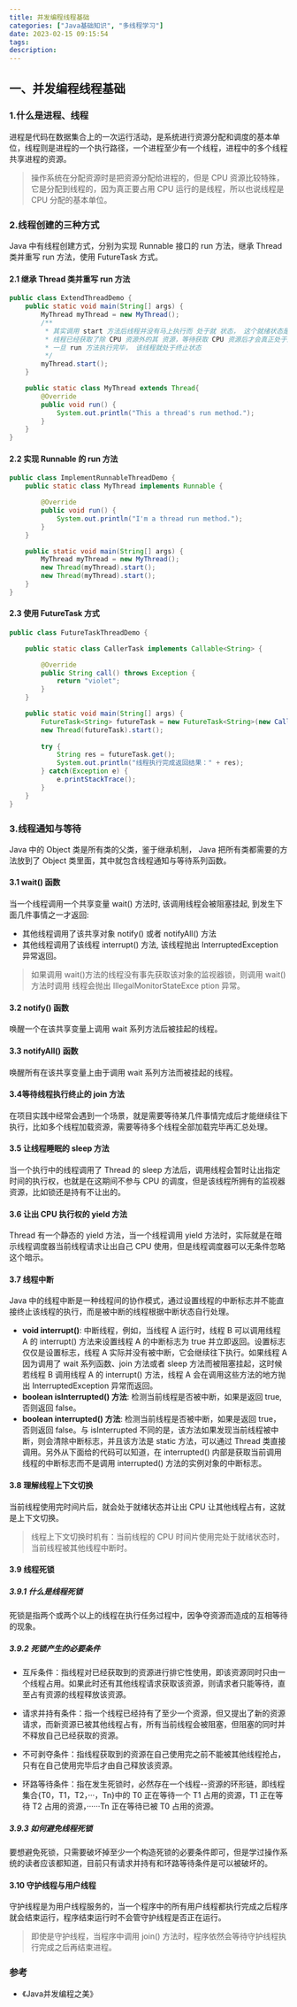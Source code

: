 ```yaml
---
title: 并发编程线程基础
categories: ["Java基础知识", "多线程学习"]
date: 2023-02-15 09:15:54
tags:
description:
---
```

## 一、并发编程线程基础
### 1.什么是进程、线程
进程是代码在数据集合上的一次运行活动，是系统进行资源分配和调度的基本单位，线程则是进程的一个执行路径，一个进程至少有一个线程，进程中的多个线程共享进程的资源。
>操作系统在分配资源时是把资源分配给进程的，但是 CPU 资源比较特殊，它是分配到线程的，因为真正要占用 CPU 运行的是线程，所以也说线程是 CPU 分配的基本单位。

### 2.线程创建的三种方式
Java 中有线程创建方式，分别为实现 Runnable 接口的 run 方法，继承 Thread 类并重写 run 方法，使用 FutureTask 方式。

#### 2.1 继承 Thread 类并重写 run 方法
```java
public class ExtendThreadDemo {
    public static void main(String[] args) {
        MyThread myThread = new MyThread();
        /**
         * 其实调用 start 方法后线程并没有马上执行而 处于就 状态， 这个就绪状态是指
         * 线程已经获取了除 CPU 资源外的其 资源，等待获取 CPU 资源后才会真正处于运行状态。
         * 一旦 run 方法执行完毕， 该线程就处于终止状态
         */
        myThread.start();
    }

    public static class MyThread extends Thread{
        @Override
        public void run() {
            System.out.println("This a thread's run method.");
        }
    }
}
```


#### 2.2 实现 Runnable 的 run 方法
```java
public class ImplementRunnableThreadDemo {
    public static class MyThread implements Runnable {

        @Override
        public void run() {
            System.out.println("I'm a thread run method.");
        }
    }

    public static void main(String[] args) {
        MyThread myThread = new MyThread();
        new Thread(myThread).start();
        new Thread(myThread).start();
    }
}
```

#### 2.3 使用 FutureTask 方式
```java
public class FutureTaskThreadDemo {

    public static class CallerTask implements Callable<String> {

        @Override
        public String call() throws Exception {
            return "violet";
        }
    }

    public static void main(String[] args) {
        FutureTask<String> futureTask = new FutureTask<String>(new CallerTask()); 
        new Thread(futureTask).start();
        
        try {
            String res = futureTask.get();
            System.out.println("线程执行完成返回结果：" + res);
        } catch(Exception e) {
            e.printStackTrace();
        }
    }
}
```
### 3.线程通知与等待
Java 中的 Object 类是所有类的父类，鉴于继承机制， Java 把所有类都需要的方法放到了 Object 类里面，其中就包含线程通知与等待系列函数。

#### 3.1 wait() 函数
当一个线程调用一个共享变量 wait() 方法时, 该调用线程会被阻塞挂起, 到发生下面几件事情之一才返回:
* 其他线程调用了该共享对象 notify() 或者 notifyAll() 方法
* 其他线程调用了该线程 interrupt() 方法, 该线程抛出 InterruptedException 异常返回。

>如果调用 wait()方法的线程没有事先获取该对象的监视器锁，则调用 wait() 方法时调用 线程会抛出 IllegalMonitorStateExce ption 异常。

#### 3.2 notify() 函数
唤醒一个在该共享变量上调用 wait 系列方法后被挂起的线程。

#### 3.3 notifyAll() 函数
唤醒所有在该共享变量上由于调用 wait 系列方法而被挂起的线程。

#### 3.4等待线程执行终止的 join 方法
在项目实践中经常会遇到一个场景，就是需要等待某几件事情完成后才能继续往下执行，比如多个线程加载资源，需要等待多个线程全部加载完毕再汇总处理。

#### 3.5 让线程睡眠的 sleep 方法
当一个执行中的线程调用了 Thread 的 sleep 方法后，调用线程会暂时让出指定时间的执行权，也就是在这期间不参与 CPU 的调度，但是该线程所拥有的监视器资源，比如锁还是持有不让出的。

#### 3.6 让出 CPU 执行权的 yield 方法
Thread 有一个静态的 yield 方法，当一个线程调用 yield 方法时，实际就是在暗示线程调度器当前线程请求让出自己 CPU 使用，但是线程调度器可以无条件忽略这个暗示。

#### 3.7 线程中断
Java 中的线程中断是一种线程间的协作模式，通过设置线程的中断标志并不能直接终止该线程的执行，而是被中断的线程根据中断状态自行处理。

* **void interrupt()**: 中断线程，例如，当线程 A 运行时，线程 B 可以调用线程 A 的 interrupt() 方法来设置线程 A 的中断标志为 true 并立即返回。设置标志仅仅是设置标志，线程 A 实际并没有被中断，它会继续往下执行。如果线程 A 因为调用了 wait 系列函数、join 方法或者 sleep 方法而被阻塞挂起，这时候若线程 B 调用线程 A 的 interrupt() 方法，线程 A 会在调用这些方法的地方抛出 InterruptedException 异常而返回。
* **boolean isInterrupted() 方法**: 检测当前线程是否被中断，如果是返回 true, 否则返回 false。  
* **boolean interrupted() 方法**: 检测当前线程是否被中断，如果是返回 true，否则返回 false。与 isInterrupted 不同的是，该方法如果发现当前线程被中断，则会清除中断标志，并且该方法是 static 方法，可以通过 Thread 类直接调用。另外从下面给的代码可以知道，在 interrupted() 内部是获取当前调用线程的中断标志而不是调用 interrupted() 方法的实例对象的中断标志。

#### 3.8 理解线程上下文切换
当前线程使用完时间片后，就会处于就绪状态并让出 CPU 让其他线程占有，这就是上下文切换。
>线程上下文切换时机有：当前线程的 CPU 时间片使用完处于就绪状态时，当前线程被其他线程中断时。

#### 3.9 线程死锁
##### 3.9.1 什么是线程死锁
死锁是指两个或两个以上的线程在执行任务过程中，因争夺资源而造成的互相等待的现象。

##### 3.9.2 死锁产生的必要条件
* 互斥条件：指线程对已经获取到的资源进行排它性使用，即该资源同时只由一个线程占用。如果此时还有其他线程请求获取该资源，则请求者只能等待，直至占有资源的线程释放该资源。

* 请求并持有条件：指一个线程已经持有了至少一个资源，但又提出了新的资源请求，而新资源已被其他线程占有，所有当前线程会被阻塞，但阻塞的同时并不释放自己已经获取的资源。

* 不可剥夺条件：指线程获取到的资源在自己使用完之前不能被其他线程抢占，只有在自己使用完毕后才由自己释放该资源。

* 环路等待条件：指在发生死锁时，必然存在一个线程--资源的环形链，即线程集合{T0，T1，T2，···，Tn}中的 T0 正在等待一个 T1 占用的资源，T1 正在等待 T2 占用的资源，······Tn 正在等待已被 T0 占用的资源。

##### 3.9.3 如何避免线程死锁
要想避免死锁，只需要破坏掉至少一个构造死锁的必要条件即可，但是学过操作系统的读者应该都知道，目前只有请求并持有和环路等待条件是可以被破坏的。

#### 3.10 守护线程与用户线程
守护线程是为用户线程服务的，当一个程序中的所有用户线程都执行完成之后程序就会结束运行，程序结束运行时不会管守护线程是否正在运行。
>即使是守护线程，当程序中调用 join() 方法时，程序依然会等待守护线程执行完成之后再结束进程。




















### 参考
* 《Java并发编程之美》